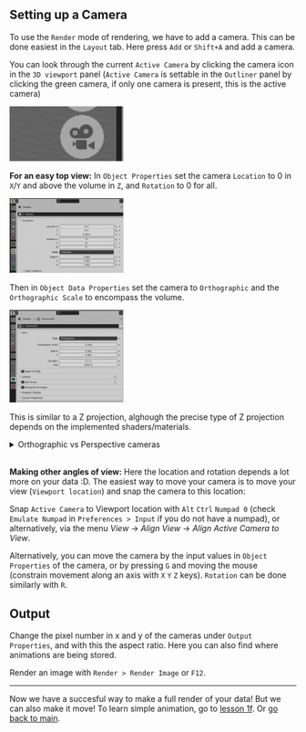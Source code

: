 
## Setting up a Camera

To use the `Render` mode of rendering, we have to add a camera. This can be done easiest in the `Layout` tab. 
Here press `Add` or `Shift+A` and add a camera.

You can look through the current `Active Camera` by clicking the camera icon in the `3D viewport` panel (`Active Camera` is settable in the `Outliner` panel by clicking the green camera, if only one camera is present, this is the active camera)

 <img src="../figures/view through camera.png" width="200"/>

**For an easy top view:**
In `Object Properties` set the camera `Location` to 0 in `X`/`Y` and above the volume in `Z`, and `Rotation` to 0 for all. 

 <img src="../figures/camera data properties.png" width="200"/>

Then in `Object Data Properties` set the camera to `Orthographic` and the `Orthographic Scale` to encompass the volume. 

 <img src="../figures/orthographic camera.png" width="200"/>

This is similar to a Z projection, alghough the precise type of Z projection depends on the implemented shaders/materials.
<details><summary>Orthographic vs Perspective cameras</summary> Orthographic cameras show all objects at the same scale, in perspective cameras, objects which are far away are smaller than those nearby. Orthographic projections are standard in microscopy (for Z projections, for example). Perspective projections are default in many other cases, as this is how we view the world usually. </details>

\
**Making other angles of view:**
Here the location and rotation depends a lot more on your data :D. 
The easiest way to move your camera is to move your view (`Viewport location`) and snap the camera to this location:

Snap `Active Camera` to Viewport location with `Alt` `Ctrl` `Numpad 0` (check `Emulate Numpad` in `Preferences > Input` if you do not have a numpad), or alternatively, via the menu _View_ -> _Align View_ -> _Align Active Camera to View_.

Alternatively, you can move the camera by the input values in `Object Properties` of the camera, or by pressing `G` and moving the mouse (constrain movement along an axis with `X` `Y` `Z` keys). `Rotation` can be done similarly with `R`.


## Output

Change the pixel number in x and y of the cameras under `Output Properties`, and with this the aspect ratio. Here you can also find where animations are being stored.

Render an image with `Render > Render Image` or `F12`.

---

Now we have a succesful way to make a full render of your data! But we can also make it move! To learn simple animation, go to [lesson 1f](./1f_animation.md). Or [go back to main](../README.md).